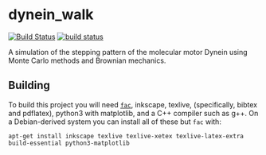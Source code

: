 # dynein_walk

[![Build Status](https://semaphoreci.com/api/v1/droundy/dynein_walk/branches/master/shields_badge.svg)](https://semaphoreci.com/droundy/dynein_walk)
[![build status](https://gitlab.com/daveroundy/dynein_walk/badges/master/build.svg)](https://gitlab.com/daveroundy/dynein_walk/commits/master)

A simulation of the stepping pattern of the molecular motor Dynein using Monte Carlo methods and Brownian mechanics.

## Building

To build this project you will need
[`fac`](http://physics.oregonstate.edu/~roundyd/fac/), inkscape,
texlive, (specifically, bibtex and pdflatex), python3 with matplotlib,
and a C++ compiler such as g++.  On a Debian-derived system you can
install all of these but `fac` with:

    apt-get install inkscape texlive texlive-xetex texlive-latex-extra build-essential python3-matplotlib
